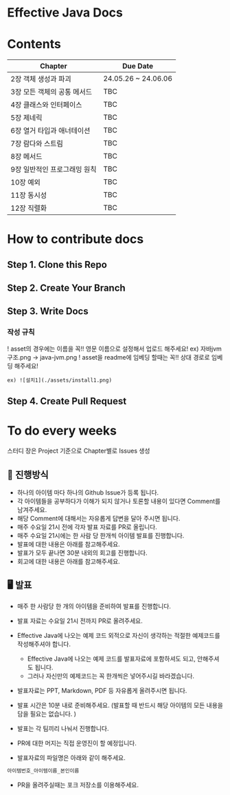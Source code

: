 # Effective Java Docs

# Contents
|Chapter|Due Date|
|-------|--------|
|2장 객체 생성과 파괴|24.05.26 ~  24.06.06|
|3장 모든 객체의 공통 메서드|TBC|
|4장 클래스와 인터페이스|TBC|
|5장 제네릭|TBC|
|6장 열거 타입과 애너테이션|TBC|
|7장 람다와 스트림|TBC|
|8장 메서드|TBC|
|9장 일반적인 프로그래밍 원칙|TBC|
|10장 예외|TBC|
|11장 동시성|TBC|
|12장 직렬화|TBC|

# How to contribute docs
## Step 1. Clone this Repo

## Step 2. Create Your Branch

## Step 3. Write Docs
### 작성 규칙

! asset의 경우에는 이름을 꼭!! 영문 이름으로 설정해서 업로드 해주세요!
ex) 자바jvm구조.png -> java-jvm.png
! asset을 readme에 임베딩 할때는 꼭!! 상대 경로로 임베딩 해주세요!
```
ex) ![설치1](./assets/install1.png)
```
## Step 4. Create Pull Request

## 

# To do every weeks

스터디 장은 Project 기준으로 Chapter별로 Issues 생성

## 📜 진행방식

- 하나의 아이템 마다 하나의 Github Issue가 등록 됩니다.
- 각 아이템들을 공부하다가 이해가 되지 않거나 토론할 내용이 있다면 Comment를 남겨주세요.
- 해당 Comment에 대해서는 자유롭게 답변을 달아 주시면 됩니다.
- 매주 수요일 21시 전에 각자 발표 자료를 PR로 올립니다.
- 매주 수요일 21시에는 한 사람 당 한개씩 아이템 발표를 진행합니다.
- 발표에 대한 내용은 아래를 참고해주세요.
- 발표가 모두 끝나면 30분 내외의 회고를 진행합니다.
- 회고에 대한 내용은 아래를 참고해주세요.

## 🖥 발표

- 매주 한 사람당 한 개의 아이템을 준비하여 발표를 진행합니다.
- 발표 자료는 수요일 21시 전까지 PR로 올려주세요.
- Effective Java에 나오는 예제 코드 외적으로 자신이 생각하는 적절한 예제코드를 작성해주셔야 합니다.
    - Effective Java에 나오는 예제 코드를 발표자료에 포함하셔도 되고, 안해주셔도 됩니다.
    - 그러나 자신만의 예제코드는 꼭 한개씩은 넣어주시길 바라겠습니다.
- 발표자료는 PPT, Markdown, PDF 등 자유롭게 올려주시면 됩니다.
- 발표 시간은 10분 내로 준비해주세요. (발표할 때 반드시 해당 아이템의 모든 내용을 담을 필요는 없습니다. )
- 발표는 각 팀끼리 나눠서 진행합니다.

- PR에 대한 머지는 직접 운영진이 할 예정입니다.
- 발표자료의 파일명은 아래와 같이 해주세요.

```java
아이템번호_아이템이름_본인이름
```

- PR을 올려주실때는 포크 저장소를 이용해주세요.